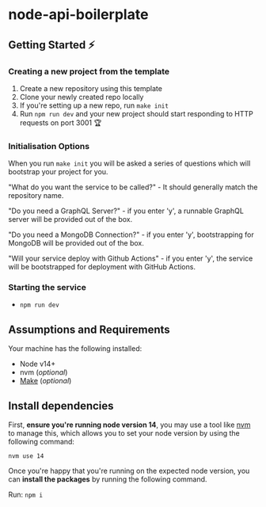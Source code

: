 # node-api-boilerplate

## Getting Started ⚡️

### Creating a new project from the template

1. Create a new repository using this template
2. Clone your newly created repo locally
3. If you're setting up a new repo, run `make init`
4. Run `npm run dev` and your new project should start responding to HTTP requests on port 3001 🏆

### Initialisation Options

When you run `make init` you will be asked a series of questions which will bootstrap your project for you.

"What do you want the service to be called?" - It should generally match the repository name.

"Do you need a GraphQL Server?" - if you enter 'y', a runnable GraphQL server will be provided out of the box.

"Do you need a MongoDB Connection?" - if you enter 'y', bootstrapping for MongoDB will be provided out of the box.

"Will your service deploy with Github Actions" - if you enter 'y', the service will be bootstrapped for deployment with GitHub Actions.

### Starting the service

- `npm run dev`

## Assumptions and Requirements

Your machine has the following installed:

- Node v14+
- nvm (_optional_)
- [Make](https://www.gnu.org/software/make/manual/make.html) (_optional_)

## Install dependencies

First, **ensure you're running node version 14**, you may use a tool like [nvm](https://github.com/nvm-sh/nvm) to manage this, which allows you to set your node version by using the following command:

`nvm use 14`

Once you're happy that you're running on the expected node version, you can **install the packages** by running the following command.

Run: `npm i`